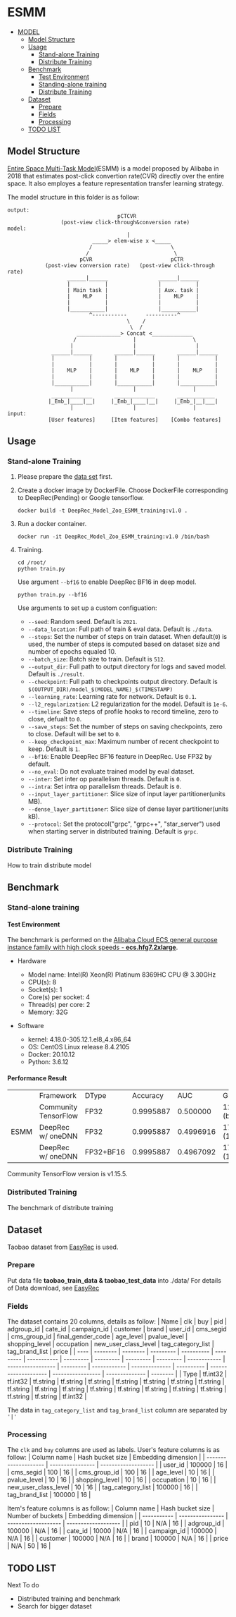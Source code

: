 # ESMM

- [MODEL](#model)
  - [Model Structure](#model-structure)
  - [Usage](#usage)
    - [Stand-alone Training](#stand-alone-training)
    - [Distribute Training](#distribute-training)
  - [Benchmark](#benchmark)
    - [Test Environment](#test-environment)
    - [Standing-alone training](#standing-alone-training)
    - [Distribute Training](#distribute-training-1)
  - [Dataset](#dataset)
    - [Prepare](#prepare)
    - [Fields](#fields)
    - [Processing](#processing)
  - [TODO LIST](#todo-list)

## Model Structure
[Entire Space Multi-Task Model](https://arxiv.org/abs/1804.07931)(ESMM) is a model proposed by Alibaba in 2018 that estimates post-click convertion rate(CVR) directly over the entire space. It also employes a feature representation transfer learning strategy.

The model structure in this folder is as follow:
```
output:
                                   pCTCVR
                 (post-view click-through&conversion rate)
model:
                                      |
                           _____> elem-wise x <_____
                          /                         \
                         /                           \
                       pCVR                         pCTR
            (post-view conversion rate)   (post-view click-through rate)
                   ______|______                ______|______
                   |           |                |           |
                   | Main task |                | Aux. task |
                   |    MLP    |                |    MLP    |
                   |           |                |           |
                   |___________|                |___________|
                          ^-----------      ----------^
                                      \    /
                                       \  /
                      ______________> Concat <_____________
                     /                  |                  \
                    |                   |                   |
              ______|______       ______|______       ______|______
              |           |       |           |       |           |
              |           |       |           |       |           |
              |    MLP    |       |    MLP    |       |    MLP    |
              |           |       |           |       |           |
              |___________|       |___________|       |___________|
                    |                   |                  |
              _____________       _____________       ____________
             |_Emb_|____|__|     |_Emb_|____|__|     |_Emb_|__|___|
                    |                   |                  |
input:
             [User features]     [Item features]    [Combo features]
```

## Usage

### Stand-alone Training
1.  Please prepare the [data set](#prepare) first.

2.  Create a docker image by DockerFile.
    Choose DockerFile corresponding to DeepRec(Pending) or Google tensorflow.
    ```
    docker build -t DeepRec_Model_Zoo_ESMM_training:v1.0 .
    ```

3.  Run a docker container.
    ```
    docker run -it DeepRec_Model_Zoo_ESMM_training:v1.0 /bin/bash
    ```

4.  Training.
    ```
    cd /root/
    python train.py
    ```
    Use argument `--bf16` to enable DeepRec BF16 in deep model.
    ```
    python train.py --bf16
    ```
    Use arguments to set up a custom configuation:
    - `--seed`: Random seed. Default is `2021`.
    - `--data_location`: Full path of train & eval data. Default is `./data`.
    - `--steps`: Set the number of steps on train dataset. When default(`0`) is used, the number of steps is computed based on dataset size and number of epochs equaled 10.
    - `--batch_size`: Batch size to train. Default is `512`.
    - `--output_dir`: Full path to output directory for logs and saved model. Default is `./result`.
    - `--checkpoint`: Full path to checkpoints output directory. Default is `$(OUTPUT_DIR)/model_$(MODEL_NAME)_$(TIMESTAMP)`
    - `--learning_rate`: Learning rate for network. Default is `0.1`.
    - `--l2_regularization`: L2 regularization for the model. Default is `1e-6`.
    - `--timeline`: Save steps of profile hooks to record timeline, zero to close, defualt to `0`.
    - `--save_steps`: Set the number of steps on saving checkpoints, zero to close. Default will be set to `0`.
    - `--keep_checkpoint_max`: Maximum number of recent checkpoint to keep. Default is `1`.
    - `--bf16`: Enable DeepRec BF16 feature in DeepRec. Use FP32 by default.
    - `--no_eval`: Do not evaluate trained model by eval dataset.
    - `--inter`: Set inter op parallelism threads. Default is `0`.
    - `--intra`: Set intra op parallelism threads. Default is `0`.
    - `--input_layer_partitioner`: Slice size of input layer partitioner(units MB).
    - `--dense_layer_partitioner`: Slice size of dense layer partitioner(units kB).
    - `--protocol`: Set the protocol("grpc", "grpc++", "star_server") used when starting server in distributed training. Default is `grpc`.

### Distribute Training
How to train distribute model


## Benchmark
### Stand-alone training

#### Test Environment
The benchmark is performed on the [Alibaba Cloud ECS general purpose instance family with high clock speeds - **ecs.hfg7.2xlarge**](https://help.aliyun.com/document_detail/25378.html?spm=5176.2020520101.vmBInfo.instanceType.4a944df5PvCcED#hfg7).
- Hardware
  - Model name:          Intel(R) Xeon(R) Platinum 8369HC CPU @ 3.30GHz
  - CPU(s):              8
  - Socket(s):           1
  - Core(s) per socket:  4
  - Thread(s) per core:  2
  - Memory:              32G

- Software
  - kernel:                 4.18.0-305.12.1.el8_4.x86_64
  - OS:                     CentOS Linux release 8.4.2105
  - Docker:                 20.10.12
  - Python:                 3.6.12

#### Performance Result

<table>
    <tr>
        <td colspan="1"></td>
        <td>Framework</td>
        <td>DType</td>
        <td>Accuracy</td>
        <td>AUC</td>
        <td>Globalsteps/sec</td>
    </tr>
    <tr>
        <td rowspan="3">ESMM</td>
        <td>Community TensorFlow</td>
        <td>FP32</td>
        <td>0.9995887</td>
        <td> 0.500000</td>
        <td>116.282 (baseline)</td>
    </tr>
    <tr>
        <td>DeepRec w/ oneDNN</td>
        <td>FP32</td>
        <td>0.9995887</td>
        <td>0.4996916</td>
        <td>175.283 (150.74%)</td>
    </tr>
    <tr>
        <td>DeepRec w/ oneDNN</td>
        <td>FP32+BF16</td>
        <td>0.9995887</td>
        <td>0.4967092</td>
        <td>171.546 (147.53%)</td>
    </tr>
</table>

Community TensorFlow version is v1.15.5.

### Distributed Training
The benchmark of distribute training

## Dataset
Taobao dataset from [EasyRec](https://github.com/AlibabaPAI/EasyRec) is used.
### Prepare
Put data file **taobao_train_data & taobao_test_data** into ./data/
For details of Data download, see [EasyRec](https://github.com/AlibabaPAI/EasyRec/#GetStarted)

### Fields
The dataset contains 20 columns, details as follow:
| Name | clk      | buy      | pid       | adgroup_id | cate_id   | campaign_id | customer  | brand     | user_id   | cms_segid | cms_group_id | final_gender_code | age_level | pvalue_level | shopping_level | occupation | new_user_class_level | tag_category_list | tag_brand_list | price    |
| ---- | -------- | -------- | --------- | ---------- | --------- | ----------- | --------- | --------- | --------- | --------- | ------------ | ----------------- | --------- | ------------ | -------------- | ---------- | -------------------- | ----------------- | -------------- | -------- |
| Type | tf.int32 | tf.int32 | tf.string | tf.string  | tf.string | tf.string   | tf.string | tf.string | tf.string | tf.string | tf.string    | tf.string         | tf.string | tf.string    | tf.string      | tf.string  | tf.string            | tf.string         | tf.string      | tf.int32 |


The data in `tag_category_list` and `tag_brand_list` column are separated by `'|'`

### Processing
The `clk` and `buy` columns are used as labels.
User's feature columns is as follow:
| Column name          | Hash bucket size | Embedding dimension |
| -------------------- | ---------------- | ------------------- |
| user_id              | 100000           | 16                  |
| cms_segid            | 100              | 16                  |
| cms_group_id         | 100              | 16                  |
| age_level            | 10               | 16                  |
| pvalue_level         | 10               | 16                  |
| shopping_level       | 10               | 16                  |
| occupation           | 10               | 16                  |
| new_user_class_level | 10               | 16                  |
| tag_category_list    | 100000           | 16                  |
| tag_brand_list       | 100000           | 16                  |

Item's feature columns is as follow:
| Column name | Hash bucket size | Number of buckets | Embedding dimension |
| ----------- | ---------------- | ------------------- | ------------------- |
| pid         | 10               | N/A                 | 16                  |
| adgroup_id  | 100000           | N/A                 | 16                  |
| cate_id     | 10000            | N/A                 | 16                  |
| campaign_id | 100000           | N/A                 | 16                  |
| customer    | 100000           | N/A                 | 16                  |
| brand       | 100000           | N/A                 | 16                  |
| price       | N/A              | 50                  | 16                  |

## TODO LIST
Next To do
- Distributed training and benchmark
- Search for bigger dataset